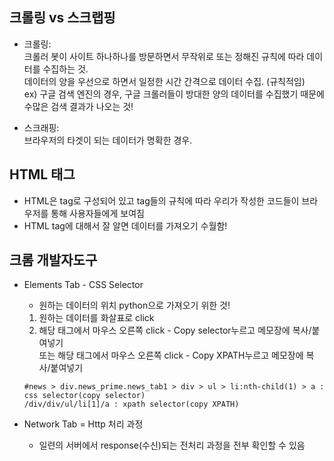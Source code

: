 ## 크롤링 vs 스크랩핑

- 크롤링:  
  크롤러 봇이 사이트 하나하나를 방문하면서 무작위로 또는 정해진 규칙에 따라 데이터를 수집하는 것.  
  데이터의 양을 우선으로 하면서 일정한 시간 간격으로 데이터 수집. (규칙적임)  
  ex) 구글 검색 엔진의 경우, 구글 크롤러들이 방대한 양의 데이터를 수집했기 때문에 수많은 검색 결과가 나오는 것!

- 스크래핑:  
  브라우저의 타겟이 되는 데이터가 명확한 경우.

## HTML 태그

- HTML은 tag로 구성되어 있고 tag들의 규칙에 따라 우리가 작성한 코드들이 브라우저를 통해 사용자들에게 보여짐
- HTML tag에 대해서 잘 알면 데이터를 가져오기 수월함!

## 크롬 개발자도구

- Elements Tab - CSS Selector

  - 원하는 데이터의 위치 python으로 가져오기 위한 것!

  1. 원하는 데이터를 화살표로 click
  2. 해당 태그에서 마우스 오른쪽 click - Copy selector누르고 메모장에 복사/붙여넣기  
     또는 해당 태그에서 마우스 오른쪽 click - Copy XPATH누르고 메모장에 복사/붙여넣기

  ```
  #news > div.news_prime.news_tab1 > div > ul > li:nth-child(1) > a : css selector(copy selector)
  /div/div/ul/li[1]/a : xpath selector(copy XPATH)
  ```

- Network Tab = Http 처리 과정

  - 일련의 서버에서 response(수신)되는 전처리 과정을 전부 확인할 수 있음
